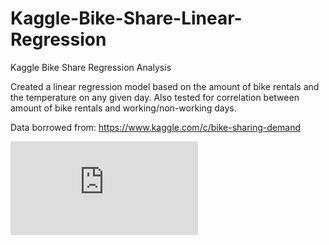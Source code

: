 # Kaggle-Bike-Share-Linear-Regression
Kaggle Bike Share Regression Analysis

Created a linear regression model based on the amount of bike rentals and the temperature on any given day. 
Also tested for correlation between amount of bike rentals and working/non-working days. 

Data borrowed from: https://www.kaggle.com/c/bike-sharing-demand  

![Bikes Rented on Non-Working Days](https://github.com/artwang31/Kaggle-Bike-Share-Regression-Analysis/blob/master/Bike%20Rentals%20on%20Non-Working%20Days.pdf)


